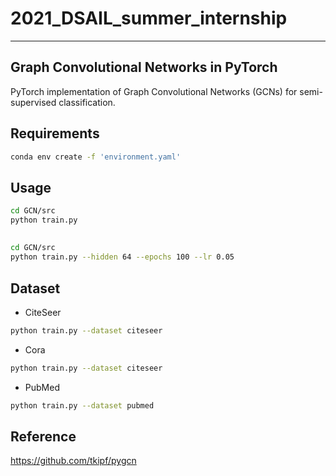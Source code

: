 # 2021_DSAIL_summer_internship
---

## Graph Convolutional Networks in PyTorch

PyTorch implementation of Graph Convolutional Networks (GCNs) for semi-supervised classification.  

## Requirements  

```bash
conda env create -f 'environment.yaml'
```

## Usage

```bash
cd GCN/src
python train.py
```  

## 
```bash
cd GCN/src
python train.py --hidden 64 --epochs 100 --lr 0.05
```

## Dataset  
- CiteSeer
```bash  
python train.py --dataset citeseer
```  
- Cora
```bash  
python train.py --dataset citeseer
```  
- PubMed
```bash  
python train.py --dataset pubmed
```  

## Reference  
https://github.com/tkipf/pygcn  

